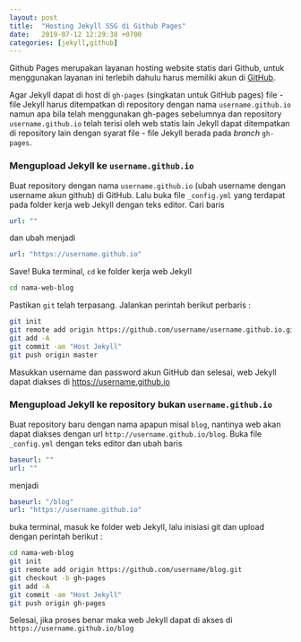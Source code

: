 ```yaml
---
layout: post
title:  "Hosting Jekyll SSG di Github Pages"
date:   2019-07-12 12:29:38 +0700
categories: [jekyll,github]
---
```


Github Pages merupakan layanan hosting website statis dari Github, untuk menggunakan layanan ini terlebih dahulu harus memiliki akun di [GitHub](https://github.com/join).

Agar Jekyll dapat di host di `gh-pages` (singkatan untuk GitHub pages) file - file Jekyll harus ditempatkan di repository dengan nama `username.github.io` namun apa bila telah menggunakan gh-pages sebelumnya dan repository `username.github.io` telah terisi oleh web statis lain Jekyll dapat ditempatkan di repository lain dengan syarat file - file Jekyll berada pada *branch* `gh-pages`.

### Mengupload Jekyll ke `username.github.io`

Buat repository dengan nama `username.github.io` (ubah username dengan username akun github) di GitHub.
Lalu buka file `_config.yml` yang terdapat pada folder kerja web Jekyll dengan teks editor. Cari baris

```yaml
url: ""
```

dan ubah menjadi

```yaml
url: "https://username.github.io"
```

Save!
Buka terminal, `cd` ke folder kerja web Jekyll

```bash
cd nama-web-blog
```

Pastikan `git` telah terpasang. Jalankan perintah berikut perbaris :

```bash
git init
git remote add origin https://github.com/username/username.github.io.git
git add -A
git commit -am "Host Jekyll"
git push origin master
```

Masukkan username dan password akun GitHub dan selesai, web Jekyll dapat diakses di https://username.github.io

### Mengupload Jekyll ke repository bukan `username.github.io`

Buat repository baru dengan nama apapun misal `blog`, nantinya web akan dapat diakses dengan url `http://username.github.io/blog`. Buka file `_config.yml` dengan teks editor dan ubah baris

```yaml
baseurl: ""
url: ""
```

menjadi

```yaml
baseurl: "/blog"
url: "https://username.github.io"
```

buka terminal, masuk ke folder web Jekyll, lalu inisiasi git dan upload dengan perintah berikut :

```bash
cd nama-web-blog
git init
git remote add origin https://github.com/username/blog.git
git checkout -b gh-pages
git add -A
git commit -am "Host Jekyll"
git push origin gh-pages
```

Selesai, jika proses benar maka web Jekyll dapat di akses di `https://username.github.io/blog`
